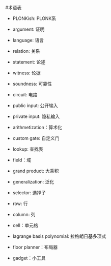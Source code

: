 #术语表

- PLONKish: PLONK系

- argument: 证明

- language: 语言

- relation: 关系

- statement: 论述

- witness: 论据

- soundness: 可靠性

- circuit: 电路

- public input: 公开输入

- private input: 隐私输入

- arithmetization：算术化

- custom gate: 自定义门

- lookup: 查找表

- field：域

- grand product: 大乘积

- generalization: 泛化

- selector: 选择子

- row: 行

- column: 列

- cell：单元格

- lagrange basis polynomial: 拉格朗日基多项式

- floor planner：布局器

- gadget：小工具

  
